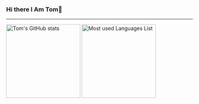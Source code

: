 ### Hi there I Am Tom👋

---
<div>
  <img height=200 align="center" alt="Tom's GitHub stats" src="https://github-readme-stats-trivinyxs-projects.vercel.app/api?username=trivinyx&theme=dark&show_icons=true"/>
  <img height=200 align="center" alt="Most used Languages List" src="https://github-readme-stats-trivinyxs-projects.vercel.app/api/top-langs/?username=trivinyx&layout=compact&langs_count=8&card_width=320&theme=dark&hide=html" />
</div>

<!--
**Trivinyx/Trivinyx** is a ✨ _special_ ✨ repository because its `README.md` (this file) appears on your GitHub profile.
-->
